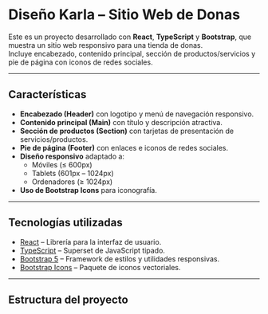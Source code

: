 #  Diseño Karla – Sitio Web de Donas

Este es un proyecto desarrollado con **React**, **TypeScript** y **Bootstrap**, que muestra un sitio web responsivo para una tienda de donas.  
Incluye encabezado, contenido principal, sección de productos/servicios y pie de página con iconos de redes sociales.

---

##  Características

- **Encabezado (Header)** con logotipo y menú de navegación responsivo.
- **Contenido principal (Main)** con título y descripción atractiva.
- **Sección de productos (Section)** con tarjetas de presentación de servicios/productos.
- **Pie de página (Footer)** con enlaces e iconos de redes sociales.
- **Diseño responsivo** adaptado a:
  -  Móviles (≤ 600px)
  -  Tablets (601px – 1024px)
  -  Ordenadores (≥ 1024px)
- **Uso de Bootstrap Icons** para iconografía.

---

##  Tecnologías utilizadas

- [React](https://reactjs.org/) – Librería para la interfaz de usuario.
- [TypeScript](https://www.typescriptlang.org/) – Superset de JavaScript tipado.
- [Bootstrap 5](https://getbootstrap.com/) – Framework de estilos y utilidades responsivas.
- [Bootstrap Icons](https://icons.getbootstrap.com/) – Paquete de iconos vectoriales.

---

##  Estructura del proyecto

